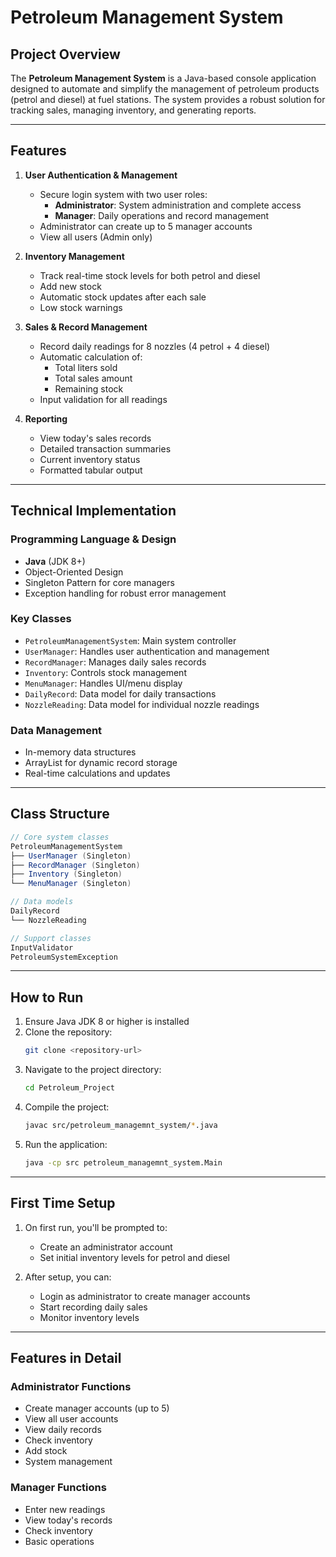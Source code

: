 # Petroleum Management System

## Project Overview

The **Petroleum Management System** is a Java-based console application designed to automate and simplify the management of petroleum products (petrol and diesel) at fuel stations. The system provides a robust solution for tracking sales, managing inventory, and generating reports.

---

## Features

1. **User Authentication & Management**

   - Secure login system with two user roles:
     - **Administrator**: System administration and complete access
     - **Manager**: Daily operations and record management
   - Administrator can create up to 5 manager accounts
   - View all users (Admin only)

2. **Inventory Management**

   - Track real-time stock levels for both petrol and diesel
   - Add new stock
   - Automatic stock updates after each sale
   - Low stock warnings

3. **Sales & Record Management**

   - Record daily readings for 8 nozzles (4 petrol + 4 diesel)
   - Automatic calculation of:
     - Total liters sold
     - Total sales amount
     - Remaining stock
   - Input validation for all readings

4. **Reporting**
   - View today's sales records
   - Detailed transaction summaries
   - Current inventory status
   - Formatted tabular output

---

## Technical Implementation

### Programming Language & Design

- **Java** (JDK 8+)
- Object-Oriented Design
- Singleton Pattern for core managers
- Exception handling for robust error management

### Key Classes

- `PetroleumManagementSystem`: Main system controller
- `UserManager`: Handles user authentication and management
- `RecordManager`: Manages daily sales records
- `Inventory`: Controls stock management
- `MenuManager`: Handles UI/menu display
- `DailyRecord`: Data model for daily transactions
- `NozzleReading`: Data model for individual nozzle readings

### Data Management

- In-memory data structures
- ArrayList for dynamic record storage
- Real-time calculations and updates

---

## Class Structure

```java
// Core system classes
PetroleumManagementSystem
├── UserManager (Singleton)
├── RecordManager (Singleton)
├── Inventory (Singleton)
└── MenuManager (Singleton)

// Data models
DailyRecord
└── NozzleReading

// Support classes
InputValidator
PetroleumSystemException
```

---

## How to Run

1. Ensure Java JDK 8 or higher is installed
2. Clone the repository:
   ```bash
   git clone <repository-url>
   ```
3. Navigate to the project directory:
   ```bash
   cd Petroleum_Project
   ```
4. Compile the project:
   ```bash
   javac src/petroleum_managemnt_system/*.java
   ```
5. Run the application:
   ```bash
   java -cp src petroleum_managemnt_system.Main
   ```

---

## First Time Setup

1. On first run, you'll be prompted to:

   - Create an administrator account
   - Set initial inventory levels for petrol and diesel

2. After setup, you can:
   - Login as administrator to create manager accounts
   - Start recording daily sales
   - Monitor inventory levels

---

## Features in Detail

### Administrator Functions

- Create manager accounts (up to 5)
- View all user accounts
- View daily records
- Check inventory
- Add stock
- System management

### Manager Functions

- Enter new readings
- View today's records
- Check inventory
- Basic operations
